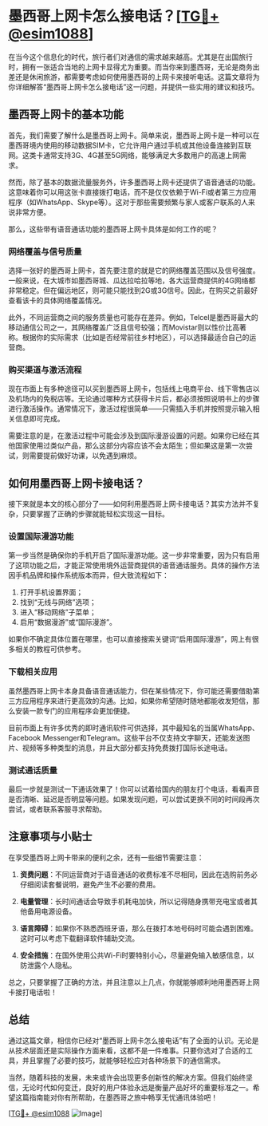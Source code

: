 # 墨西哥上网卡怎么接电话？[[TG💪+ @esim1088](https://t.me/s/esim1088)]

在当今这个信息化的时代，旅行者们对通信的需求越来越高。尤其是在出国旅行时，拥有一张适合当地的上网卡显得尤为重要。而当你来到墨西哥，无论是商务出差还是休闲旅游，都需要考虑如何使用墨西哥的上网卡来接听电话。这篇文章将为你详细解答“墨西哥上网卡怎么接电话”这一问题，并提供一些实用的建议和技巧。

## 墨西哥上网卡的基本功能

首先，我们需要了解什么是墨西哥上网卡。简单来说，墨西哥上网卡是一种可以在墨西哥境内使用的移动数据SIM卡，它允许用户通过手机或其他设备连接到互联网。这类卡通常支持3G、4G甚至5G网络，能够满足大多数用户的高速上网需求。

然而，除了基本的数据流量服务外，许多墨西哥上网卡还提供了语音通话的功能。这意味着你可以用这张卡直接拨打电话，而不是仅仅依赖于Wi-Fi或者第三方应用程序（如WhatsApp、Skype等）。这对于那些需要频繁与家人或客户联系的人来说非常方便。

那么，这些带有语音通话功能的墨西哥上网卡具体是如何工作的呢？

### 网络覆盖与信号质量

选择一张好的墨西哥上网卡，首先要注意的就是它的网络覆盖范围以及信号强度。一般来说，在大城市如墨西哥城、瓜达拉哈拉等地，各大运营商提供的4G网络都非常稳定。但在偏远地区，则可能只能找到2G或3G信号。因此，在购买之前最好查看该卡的具体网络覆盖情况。

此外，不同运营商之间的服务质量也可能存在差异。例如，Telcel是墨西哥最大的移动通信公司之一，其网络覆盖广泛且信号较强；而Movistar则以性价比高著称。根据你的实际需求（比如是否经常前往乡村地区），可以选择最适合自己的运营商。

### 购买渠道与激活流程

现在市面上有多种途径可以买到墨西哥上网卡，包括线上电商平台、线下零售店以及机场内的免税店等。无论通过哪种方式获得卡片后，都必须按照说明书上的步骤进行激活操作。通常情况下，激活过程很简单——只需插入手机并按照提示输入相关信息即可完成。

需要注意的是，在激活过程中可能会涉及到国际漫游设置的问题。如果你已经在其他国家使用过类似产品，那么这部分内容应该不会太陌生；但如果这是第一次尝试，则需要提前做好功课，以免遇到麻烦。

## 如何用墨西哥上网卡接电话？

接下来就是本文的核心部分了——如何利用墨西哥上网卡接电话？其实方法并不复杂，只要掌握了正确的步骤就能轻松实现这一目标。

### 设置国际漫游功能

第一步当然是确保你的手机开启了国际漫游功能。这一步非常重要，因为只有启用了这项功能之后，才能正常使用境外运营商提供的语音通话服务。具体的操作方法因手机品牌和操作系统版本而异，但大致流程如下：

1. 打开手机设置界面；
2. 找到“无线与网络”选项；
3. 进入“移动网络”子菜单；
4. 启用“数据漫游”或“国际漫游”。

如果你不确定具体位置在哪里，也可以直接搜索关键词“启用国际漫游”，网上有很多相关的教程可供参考。

### 下载相关应用

虽然墨西哥上网卡本身具备语音通话能力，但在某些情况下，你可能还需要借助第三方应用程序来进行更高效的沟通。比如，如果你希望随时随地都能收发短信，那么安装一款专门的应用程序会更加便捷。

目前市面上有许多优秀的即时通讯软件可供选择，其中最知名的当属WhatsApp、Facebook Messenger和Telegram。这些平台不仅支持文字聊天，还能发送图片、视频等多种类型的消息，并且大部分都支持免费拨打国际长途电话。

### 测试通话质量

最后一步就是测试一下通话效果了！你可以试着给国内的朋友打个电话，看看声音是否清晰、延迟是否明显等问题。如果发现问题，可以尝试更换不同的时间段再次尝试，或者联系客服寻求帮助。

## 注意事项与小贴士

在享受墨西哥上网卡带来的便利之余，还有一些细节需要注意：

1. **资费问题**：不同运营商对于语音通话的收费标准不尽相同，因此在选购前务必仔细阅读套餐说明，避免产生不必要的费用。
   
2. **电量管理**：长时间通话会导致手机耗电加快，所以记得随身携带充电宝或者其他备用电源设备。
   
3. **语言障碍**：如果你不熟悉西班牙语，那么在拨打本地号码时可能会遇到困难。这时可以考虑下载翻译软件辅助交流。

4. **安全措施**：在国外使用公共Wi-Fi时要特别小心，尽量避免输入敏感信息，以防泄露个人隐私。

总之，只要掌握了正确的方法，并且注意以上几点，你就能够顺利地用墨西哥上网卡接打电话啦！

## 总结

通过这篇文章，相信你已经对“墨西哥上网卡怎么接电话”有了全面的认识。无论是从技术层面还是实际操作方面来看，这都不是一件难事。只要你选对了合适的工具，并且掌握了必要的技巧，就能够轻松应对各种场景下的通信需求。

当然，随着科技的发展，未来或许会出现更多创新性的解决方案。但我们始终坚信，无论时代如何变迁，良好的用户体验永远是衡量产品好坏的重要标准之一。希望这篇指南能对你有所帮助，在墨西哥之旅中畅享无忧通讯体验吧！

[[TG💪+ @esim1088](https://t.me/s/esim1088) ![Image](https://i.postimg.cc/4NQfJmqS/Snipaste-2025-05-13-00-14-12.png)]